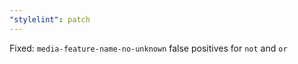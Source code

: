 ```yaml
---
"stylelint": patch
---
```


Fixed: `media-feature-name-no-unknown` false positives for `not` and `or`
